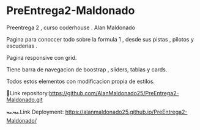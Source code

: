 # PreEntrega2-Maldonado
Preentrega 2 , curso coderhouse . Alan Maldonado

Pagina para conoccer todo sobre la formula 1 , desde sus pistas , pilotos y escuderias .

Pagina responsive con grid.

Tiene barra de navegacion de boostrap , sliders, tablas y cards.

Todos estos elementos con modificacion propia de estilos.


🚥Link repository:https://github.com/AlanMaldonado25/PreEntrega2-Maldonado.git

🏎️🏎️Link Deployment: https://alanmaldonado25.github.io/PreEntrega2-Maldonado/
